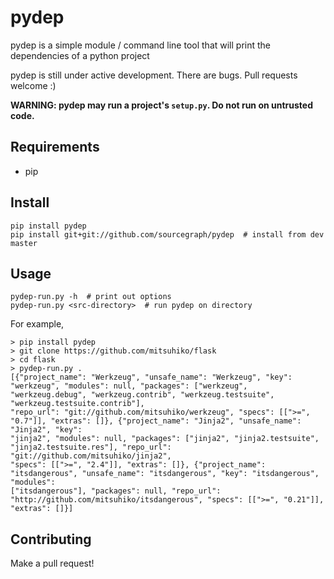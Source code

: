 pydep
=====

pydep is a simple module / command line tool that will print the dependencies of a python project

pydep is still under active development. There are bugs. Pull requests welcome :)

__WARNING: pydep may run a project's `setup.py`. Do not run on untrusted code.__

Requirements
-----
- pip

Install
-----
```
pip install pydep
pip install git+git://github.com/sourcegraph/pydep  # install from dev master
```

Usage
-----

```
pydep-run.py -h  # print out options
pydep-run.py <src-directory>  # run pydep on directory
```

For example,
```
> pip install pydep
> git clone https://github.com/mitsuhiko/flask
> cd flask
> pydep-run.py .
[{"project_name": "Werkzeug", "unsafe_name": "Werkzeug", "key": "werkzeug", "modules": null, "packages": ["werkzeug", "werkzeug.debug", "werkzeug.contrib", "werkzeug.testsuite", "werkzeug.testsuite.contrib"],
"repo_url": "git://github.com/mitsuhiko/werkzeug", "specs": [[">=", "0.7"]], "extras": []}, {"project_name": "Jinja2", "unsafe_name": "Jinja2", "key":
"jinja2", "modules": null, "packages": ["jinja2", "jinja2.testsuite", "jinja2.testsuite.res"], "repo_url": "git://github.com/mitsuhiko/jinja2",
"specs": [[">=", "2.4"]], "extras": []}, {"project_name": "itsdangerous", "unsafe_name": "itsdangerous", "key": "itsdangerous", "modules":
["itsdangerous"], "packages": null, "repo_url": "http://github.com/mitsuhiko/itsdangerous", "specs": [[">=", "0.21"]], "extras": []}]
```

Contributing
------------
Make a pull request!
